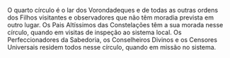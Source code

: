 ﻿O quarto círculo é o lar dos Vorondadeques e de todas as outras ordens dos Filhos visitantes e observadores que não têm moradia prevista em outro lugar. Os Pais Altíssimos das Constelações têm a sua morada nesse círculo, quando em visitas de inspeção ao sistema local. Os Perfeccionadores da Sabedoria, os Conselheiros Divinos e os Censores Universais residem todos nesse círculo, quando em missão no sistema.